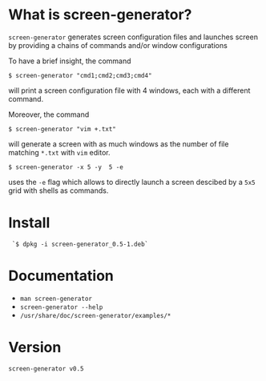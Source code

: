 # What is screen-generator?

`screen-generator` generates screen configuration files and launches screen by providing a chains of commands and/or window configurations

To have a brief insight, the command

    $ screen-generator "cmd1;cmd2;cmd3;cmd4"

will print a screen configuration file with 4 windows, each with a different command.

Moreover, the command

    $ screen-generator "vim +.txt"

will generate a screen with as much windows as the number of file matching `*.txt` with `vim` editor.

    $ screen-generator -x 5 -y  5 -e 

uses the `-e` flag which allows to directly launch a screen descibed by a `5x5` grid with shells as commands. 

# Install

     `$ dpkg -i screen-generator_0.5-1.deb`


# Documentation

* `man screen-generator`
* `screen-generator --help`
* `/usr/share/doc/screen-generator/examples/*`

# Version

`screen-generator v0.5`
